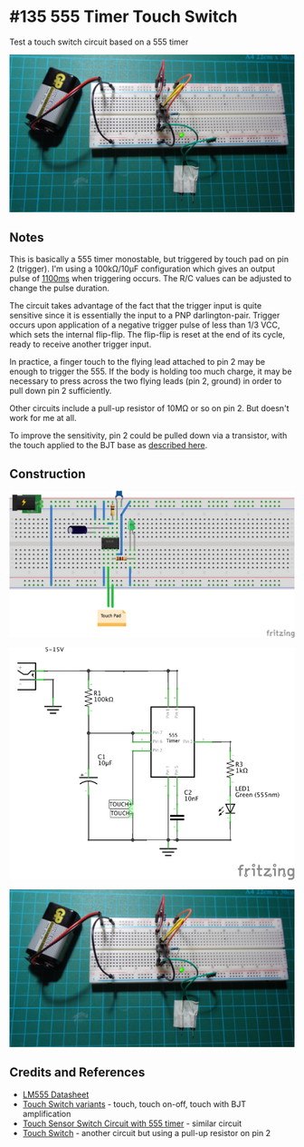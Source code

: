 # #135 555 Timer Touch Switch

Test a touch switch circuit based on a 555 timer

![The Build](./assets/TouchSwitch_build.jpg?raw=true)

## Notes

This is basically a 555 timer monostable, but triggered by touch pad on pin 2 (trigger).
I'm using a 100kΩ/10µF configuration which gives an output pulse of [1100ms](https://visual555.tardate.com/?mode=monostable&r1=100&c=10) when triggering occurs. The R/C values can be adjusted to change the pulse duration.

The circuit takes advantage of the fact that the trigger input is quite sensitive since it is essentially the
input to a PNP darlington-pair.
Trigger occurs upon application of a negative trigger pulse of less than 1/3 VCC, which sets the internal flip-flip.
The flip-flip is reset at the end of its cycle, ready to receive another trigger input.

In practice, a finger touch to the flying lead attached to pin 2 may be enough to trigger the 555.
If the body is holding too much charge, it may be necessary to press across the two flying leads (pin 2, ground)
in order to pull down pin 2 sufficiently.

Other circuits include a pull-up resistor of 10MΩ or so on pin 2. But doesn't work for me at all.

To improve the sensitivity, pin 2 could be pulled down via a transistor, with the touch applied to the BJT base as
[described here](https://www.555-timer-circuits.com/touch-switch.html).

## Construction

![Breadboard](./assets/TouchSwitch_bb.jpg?raw=true)

![The Schematic](./assets/TouchSwitch_schematic.jpg?raw=true)

![The Build](./assets/TouchSwitch_build.jpg?raw=true)

## Credits and References

* [LM555 Datasheet](https://www.futurlec.com/Linear/LM555CN.shtml)
* [Touch Switch variants](https://www.555-timer-circuits.com/touch-switch.html) - touch, touch on-off, touch with BJT amplification
* [Touch Sensor Switch Circuit with 555 timer](https://www.electroschematics.com/touch-sensor-switch-circuit-with-555-timer/) - similar circuit
* [Touch Switch](http://english.cxem.net/guard/guard46.php) - another circuit but using a pull-up resistor on pin 2
